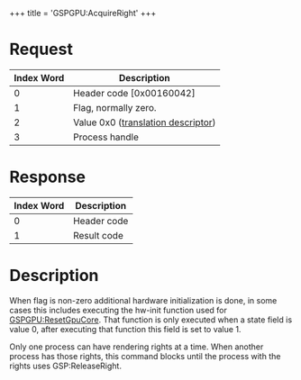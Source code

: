 +++
title = 'GSPGPU:AcquireRight'
+++

# Request

| Index Word | Description                                                            |
|------------|------------------------------------------------------------------------|
| 0          | Header code \[0x00160042\]                                             |
| 1          | Flag, normally zero.                                                   |
| 2          | Value 0x0 ([translation descriptor](IPC#Message_Structure "wikilink")) |
| 3          | Process handle                                                         |

# Response

| Index Word | Description |
|------------|-------------|
| 0          | Header code |
| 1          | Result code |

# Description

When flag is non-zero additional hardware initialization is done, in
some cases this includes executing the hw-init function used for
[GSPGPU:ResetGpuCore](GSP_Services "wikilink"). That function is only
executed when a state field is value 0, after executing that function
this field is set to value 1.

Only one process can have rendering rights at a time. When another
process has those rights, this command blocks until the process with the
rights uses GSP:ReleaseRight.